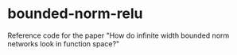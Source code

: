 # bounded-norm-relu
Reference code for the paper "How do infinite width bounded norm networks look in function space?"
